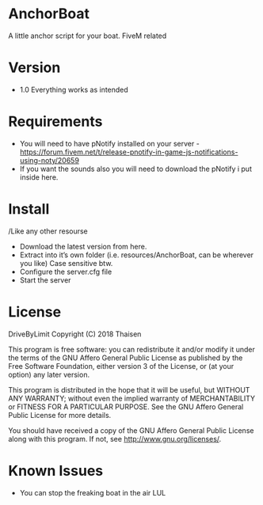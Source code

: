 # AnchorBoat
A little anchor script for your boat. FiveM related

# Version
* 1.0 Everything works as intended

# Requirements 
* You will need to have pNotify installed on your server - https://forum.fivem.net/t/release-pnotify-in-game-js-notifications-using-noty/20659
* If you want the sounds also you will need to download the pNotify i put inside here. 


# Install

/Like any other resourse

* Download the latest version from here.
* Extract into it’s own folder (i.e. resources/AnchorBoat, can be wherever you like) Case sensitive btw.
* Configure the server.cfg file
* Start the server


# License 
  DriveByLimit
Copyright (C) 2018  Thaisen

This program is free software: you can redistribute it and/or modify
it under the terms of the GNU Affero General Public License as published
by the Free Software Foundation, either version 3 of the License, or
(at your option) any later version.

This program is distributed in the hope that it will be useful,
but WITHOUT ANY WARRANTY; without even the implied warranty of
MERCHANTABILITY or FITNESS FOR A PARTICULAR PURPOSE.  See the
GNU Affero General Public License for more details.

You should have received a copy of the GNU Affero General Public License
along with this program.  If not, see <http://www.gnu.org/licenses/>.

# Known Issues
* You can stop the freaking boat in the air LUL
